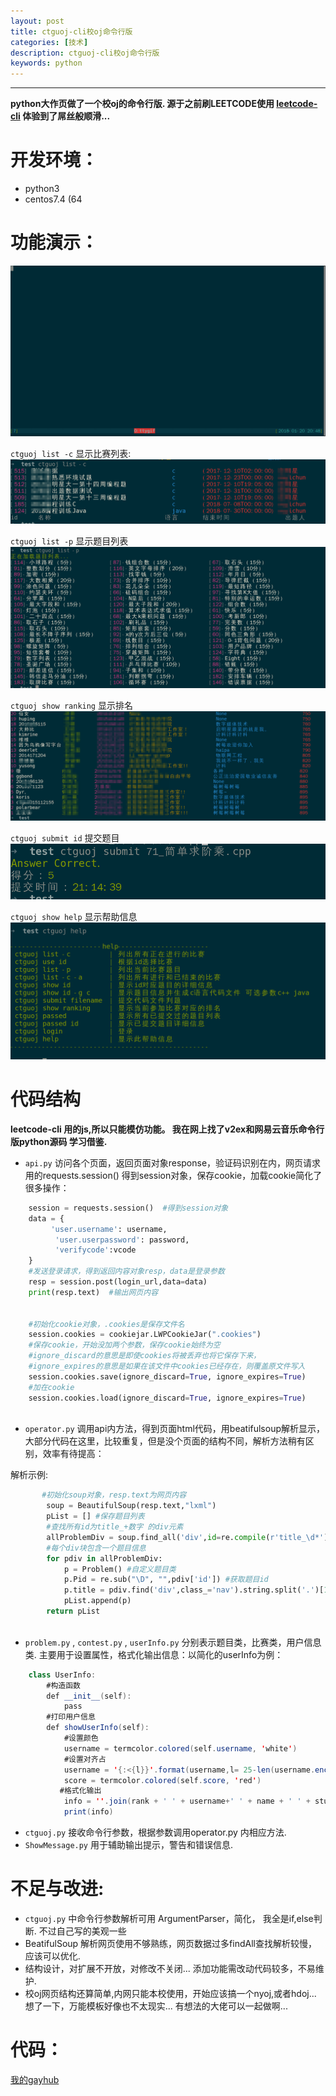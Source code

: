 ```yaml
---
layout: post
title: ctguoj-cli校oj命令行版
categories: [技术] 
description: ctguoj-cli校oj命令行版
keywords: python
---
```



* * *

**python大作页做了一个校oj的命令行版. 源于之前刷LEETCODE使用 [leetcode-cli](https://github.com/skygragon/leetcode-cli) 体验到了屌丝般顺滑...**

开发环境：
=====

*   python3
*   centos7.4 (64

功能演示：
=====

![ha](/images/ctguoj_1.gif) 

`ctguoj list -c` 显示比赛列表: ![](/images/ctguoj_2.png)

`ctguoj list -p` 显示题目列表 ![](/images/ctguoj_3.png) 

`ctguoj show ranking` 显示排名 ![](/images/ctguoj_4.png) 

`ctguoj submit id` 提交题目 ![](/images/ctguoj_5.png) 

`ctguoj show help` 显示帮助信息 ![](/images/ctguoj_6.png)

代码结构
====

**leetcode-cli 用的js,所以只能模仿功能。 我在网上找了v2ex和网易云音乐命令行版python源码 学习借鉴.**

*   `api.py` 访问各个页面，返回页面对象response，验证码识别在内，网页请求用的requests.session() 得到session对象，保存cookie，加载cookie简化了很多操作：

```python
    session = requests.session()  #得到session对象
    data = {                                                         
         'user.username': username,                               
          'user.userpassword': password,                             
          'verifycode':vcode                              
    }   
    #发送登录请求，得到返回内容对象resp，data是登录参数
    resp = session.post(login_url,data=data)
    print(resp.text)  #输出网页内容
    
    
    #初始化cookie对象，.cookies是保存文件名
    session.cookies = cookiejar.LWPCookieJar(".cookies") 
    #保存cookie，开始没加两个参数，保存cookie始终为空
    #ignore_discard的意思是即使cookies将被丢弃也将它保存下来，
    #ignore_expires的意思是如果在该文件中cookies已经存在，则覆盖原文件写入
    session.cookies.save(ignore_discard=True, ignore_expires=True)
    #加在cookie
    session.cookies.load(ignore_discard=True, ignore_expires=True)
    
```

*   `operator.py` 调用api内方法，得到页面html代码，用beatifulsoup解析显示，大部分代码在这里，比较重复，但是没个页面的结构不同，解析方法稍有区别，效率有待提高：

解析示例:

```python
       #初始化soup对象，resp.text为网页内容
        soup = BeautifulSoup(resp.text,"lxml")
        pList = [] #保存题目列表
        #查找所有id为title_+数字 的div元素
        allProblemDiv = soup.find_all('div',id=re.compile(r'title_\d*'))
        #每个div块包含一个题目信息
        for pdiv in allProblemDiv:
            p = Problem() #自定义题目类 
            p.Pid = re.sub("\D", "",pdiv['id']) #获取题目id
            p.title = pdiv.find('div',class_='nav').string.split('.')[1].strip()  #题目标题
            pList.append(p)  
        return pList
    
```

*   `problem.py` , `contest.py` , `userInfo.py` 分别表示题目类，比赛类，用户信息类. 主要用于设置属性，格式化输出信息：以简化的userInfo为例：

```java
    class UserInfo:
        #构造函数
        def __init__(self):
            pass
        #打印用户信息
        def showUserInfo(self):
            #设置颜色
            username = termcolor.colored(self.username, 'white')
            #设置对齐占
            username = '{:<{l}}'.format(username,l= 25-len(username.encode('GBK'))+len(username))
            score = termcolor.colored(self.score, 'red')
           #格式化输出 
            info = ''.join(rank + ' ' + username+' ' + name + ' ' + stuid+ ' '+ college + ' ' + major + ' ' + score)
            print(info)
```

*   `ctguoj.py` 接收命令行参数，根据参数调用operator.py 内相应方法.
*   `ShowMessage.py` 用于辅助输出提示，警告和错误信息.

不足与改进:
======

*   `ctguoj.py` 中命令行参数解析可用 ArgumentParser，简化， 我全是if,else判断. 不过自己写的美观一些
*   BeatifulSoup 解析网页使用不够熟练，网页数据过多findAll查找解析较慢， 应该可以优化.
*   结构设计，对扩展不开放，对修改不关闭... 添加功能需改动代码较多，不易维护.
*   校oj网页结构还算简单,内网只能本校使用，开始应该搞一个nyoj,或者hdoj... 想了一下，万能模板好像也不太现实... 有想法的大佬可以一起做啊...

代码：
===

[我的gayhub](https://github.com/ctguggbond/ctguOj-cli)
